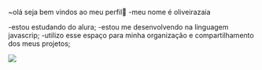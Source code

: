 ~olá  seja bem vindos ao meu perfil👋
-meu nome é oliveirazaia 

-estou estudando do alura;
-estou me desenvolvendo na linguagem javascrip;
-utilizo esse espaço para minha organização e compartilhamento dos meus projetos;

![](https://tenor.com/pt-BR/view/boku-no-hero-hit-table-tap-table-slam-table-attention-gif-13716136)


